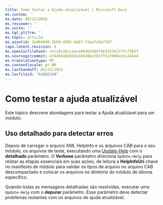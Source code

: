 ```yaml
---
title: Como testar a Ajuda atualizável | Microsoft Docs
ms.custom: ''
ms.date: 09/12/2016
ms.reviewer: ''
ms.suite: ''
ms.tgt_pltfrm: ''
ms.topic: article
ms.assetid: 3e064048-2b94-4365-bdb7-f1ee7c0a7fd7
caps.latest.revision: 6
ms.openlocfilehash: cecc6c26ccaece06462ddd74b53534137fcf3037
ms.sourcegitcommit: e7445ba8203da304286c591ff513900ad1c244a4
ms.translationtype: MT
ms.contentlocale: pt-BR
ms.lasthandoff: 04/23/2019
ms.locfileid: "62082310"
---
```

# <a name="how-to-test-updatable-help"></a>Como testar a ajuda atualizável

Este tópico descreve abordagens para testar a Ajuda atualizável para um módulo.

## <a name="using-verbose-to-detect-errors"></a>Uso detalhado para detectar erros

Depois de carregar o arquivo XML HelpInfo e os arquivos CAB para o seu módulo, os arquivos de teste, executando uma [Update-Help](/powershell/module/Microsoft.PowerShell.Core/Update-Help) com o **detalhado** parâmetro. O **Verbose** parâmetro direciona `Update-Help` para relatar as etapas essenciais em suas ações, de leitura a **HelpInfoUri** chave no manifesto de módulo para validar os tipos de arquivo no arquivo CAB descompactado e colocar os arquivos no diretório do módulo de idioma específico.

Quando todas as mensagens detalhadas são resolvidas, executar uma `Update-Help` com o **depurar** parâmetro. Esse parâmetro deve detectar problemas restantes com os arquivos de ajuda atualizável.